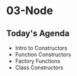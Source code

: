 # 03-Node

## Today's Agenda

- Intro to Constructors
- Function Constructors
- Factory Functions
- Class Constructors

